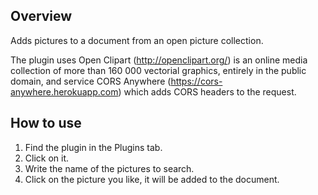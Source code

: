 ## Overview

Adds pictures to a document from an open picture collection. 

The plugin uses Open Clipart (http://openclipart.org/) is an online media collection of more than 160 000 vectorial graphics, entirely in the public domain, and service CORS Anywhere (https://cors-anywhere.herokuapp.com) which adds CORS headers to the request.

## How to use

1. Find the plugin in the Plugins tab. 
2. Click on it.
3. Write the name of the pictures to search.
4. Click on the picture you like, it will be added to the document.
